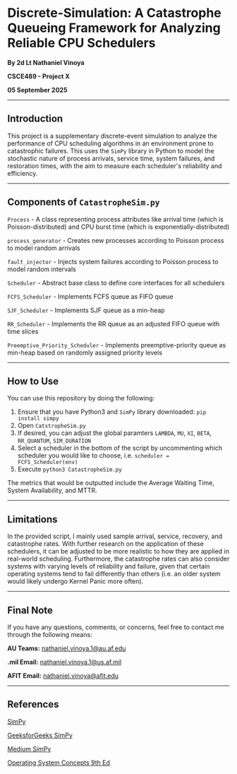 # Discrete-Simulation: A Catastrophe Queueing Framework for Analyzing Reliable CPU Schedulers

**By 2d Lt Nathaniel Vinoya**

**CSCE489 - Project X**

**05 September 2025**

------------------

## Introduction

This project is a supplementary discrete-event simulation to analyze the performance of CPU scheduling algorithms in an environment prone to catastrophic failures. This uses the `SimPy` library in Python to model the stochastic nature of process arrivals, service time, system failures, and restoration times, with the aim to measure each scheduler's reliability and efficiency.

------------------

## Components of `CatastropheSim.py`

`Process` - A class representing process attributes like arrival time (which is Poisson-distributed) and CPU burst time (which is exponentially-distributed)

`process_generator` - Creates new processes according to Poisson process to model random arrivals

`fault_injector` - Injects system failures according to Poisson process to model random intervals

`Scheduler` - Abstract base class to define core interfaces for all schedulers

`FCFS_Scheduler` - Implements FCFS queue as FIFO queue

`SJF_Scheduler` - Implements SJF queue as a min-heap

`RR_Scheduler` - Implements the RR queue as an adjusted FIFO queue with time slices

`Preemptive_Priority_Scheduler` - Implements preemptive-priority queue as min-heap based on randomly assigned priority levels

------------------

## How to Use

You can use this repository by doing the following:

1. Ensure that you have Python3 and `SimPy` library downloaded: `pip install simpy`
2. Open `CatstropheSim.py`
3. If desired, you can adjust the global paramters `LAMBDA`, `MU`, `XI`, `BETA`, `RR_QUANTUM`, `SIM_DURATION`
4. Select a scheduler in the bottom of the script by uncommenting which scheduler you would like to choose, i.e. `scheduler = FCFS_Scheduler(env)`
5. Execute `python3 CatastropheSim.py`

The metrics that would be outputted include the Average Waiting Time, System Availability, and MTTR.

------------------

## Limitations

In the provided script, I mainly used sample arrival, service, recovery, and catastrophe rates. With further research on the application of these schedulers, it can be adjusted to be more realistic to how they are applied in real-world scheduling. Furthermore, the catastrophe rates can also consider systems with varying levels of reliability and failure, given that certain operating systems tend to fail differently than others (i.e. an older system would likely undergo Kernel Panic more often).

------------------

## Final Note

If you have any questions, comments, or concerns, feel free to contact me through the following means:

**AU Teams:** nathaniel.vinoya.1@au.af.edu

**.mil Email:** nathaniel.vinoya.1@us.af.mil

**AFIT Email:** nathaniel.vinoya@afit.edu

------------------

## References

[SimPy](https://simpy.readthedocs.io/en/latest/)

[GeeksforGeeks SimPy](https://www.geeksforgeeks.org/python/basics-of-discrete-event-simulation-using-simpy/)

[Medium SimPy](https://medium.com/@vitostamatti1995/introduction-to-discrete-event-simulation-with-python-3b0cce67f92e)

[Operating System Concepts 9th Ed](https://drive.google.com/file/d/1AFRyycszmrdGeOywOkMrV1CxjNg0Qj7P/view?usp=sharing)
